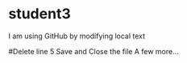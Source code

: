 # student3

I am using GitHub by modifying local text

#Delete line 5
Save and Close the file
A few more...